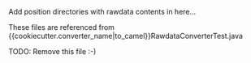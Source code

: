 Add position directories with rawdata contents in here...

These files are referenced from {{cookiecutter.converter_name|to_camel}}RawdataConverterTest.java

TODO: Remove this file :-)